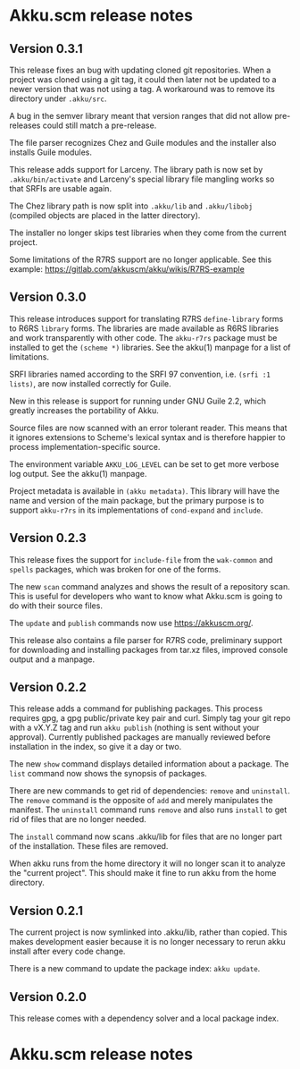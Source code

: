 # Akku.scm release notes

## Version 0.3.1

This release fixes an bug with updating cloned git repositories. When
a project was cloned using a git tag, it could then later not be
updated to a newer version that was not using a tag. A workaround was
to remove its directory under `.akku/src`.

A bug in the semver library meant that version ranges that did not
allow pre-releases could still match a pre-release.

The file parser recognizes Chez and Guile modules and the installer
also installs Guile modules.

This release adds support for Larceny. The library path is now set by
`.akku/bin/activate` and Larceny's special library file mangling works
so that SRFIs are usable again.

The Chez library path is now split into `.akku/lib` and `.akku/libobj`
(compiled objects are placed in the latter directory).

The installer no longer skips test libraries when they come from
the current project.

Some limitations of the R7RS support are no longer applicable. See
this example: https://gitlab.com/akkuscm/akku/wikis/R7RS-example

## Version 0.3.0

This release introduces support for translating R7RS `define-library`
forms to R6RS `library` forms. The libraries are made available as
R6RS libraries and work transparently with other code. The `akku-r7rs`
package must be installed to get the `(scheme *)` libraries. See the
akku(1) manpage for a list of limitations.

SRFI libraries named according to the SRFI 97 convention, i.e. `(srfi
:1 lists)`, are now installed correctly for Guile.

New in this release is support for running under GNU Guile 2.2, which
greatly increases the portability of Akku.

Source files are now scanned with an error tolerant reader. This means
that it ignores extensions to Scheme's lexical syntax and is therefore
happier to process implementation-specific source.

The environment variable `AKKU_LOG_LEVEL` can be set to get more
verbose log output. See the akku(1) manpage.

Project metadata is available in `(akku metadata)`. This library will
have the name and version of the main package, but the primary purpose
is to support `akku-r7rs` in its implementations of `cond-expand` and
`include`.

## Version 0.2.3

This release fixes the support for `include-file` from the
`wak-common` and `spells` packages, which was broken for one of the
forms.

The new `scan` command analyzes and shows the result of a repository
scan. This is useful for developers who want to know what Akku.scm is
going to do with their source files.

The `update` and `publish` commands now use https://akkuscm.org/.

This release also contains a file parser for R7RS code, preliminary
support for downloading and installing packages from tar.xz files,
improved console output and a manpage.

## Version 0.2.2

This release adds a command for publishing packages. This process
requires gpg, a gpg public/private key pair and curl. Simply tag your
git repo with a vX.Y.Z tag and run `akku publish` (nothing is sent
without your approval). Currently published packages are manually
reviewed before installation in the index, so give it a day or two.

The new `show` command displays detailed information about a package.
The `list` command now shows the synopsis of packages.

There are new commands to get rid of dependencies: `remove` and
`uninstall`. The `remove` command is the opposite of `add` and merely
manipulates the manifest. The `uninstall` command runs `remove` and
also runs `install` to get rid of files that are no longer needed.

The `install` command now scans .akku/lib for files that are no longer
part of the installation. These files are removed.

When akku runs from the home directory it will no longer scan it to
analyze the "current project". This should make it fine to run akku
from the home directory.

## Version 0.2.1

The current project is now symlinked into .akku/lib, rather than
copied. This makes development easier because it is no longer
necessary to rerun akku install after every code change.

There is a new command to update the package index: `akku update`.

## Version 0.2.0

This release comes with a dependency solver and a local package index.

# Akku.scm release notes











